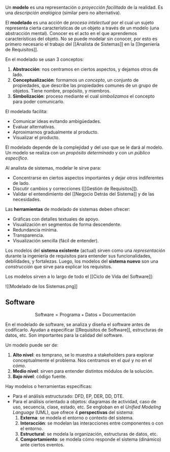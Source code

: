 Un **modelo** es una representación o _proyección facilitada_ de la realidad. Es una _descripción analógica_ (similar pero no alternativa).

El **modelado** es una acción de _proceso intelectual_ por el cual un sujeto representa cierta características de un objeto a través de un modelo (una abstracción mental). Conocer es el acto en el que aprendemos características del objeto. No se puede modelar sin conocer, por esto es primero necesario el trabajo del [[Analista de Sistemas]] en la [[Ingeniería de Requisitos]].

En el modelado se usan 3 conceptos:

1. **Abstracción**: nos centramos en ciertos aspectos, y dejamos otros de lado.
2. **Conceptualización**: formamos un _concepto_, un conjunto de propiedades, que describe las propiedades comunes de un grupo de objetos. Tiene nombre, propósito, y miembros.
3. **Simbolización**: proceso mediante el cual _simbolizamos_ el concepto para poder comunicarlo.

El modelado facilita:

- Comunicar ideas evitando ambigüedades.
- Evaluar alternativas.
- Aproximarnos gradualmente al producto.
- Visualizar el producto.

El modelado depende de la complejidad y del uso que se le dará al modelo. Un modelo se realiza con un _propósito determinado_ y con un _público específico_.

Al analista de sistemas, modelar le sirve para:

- Concentrarse en ciertos aspectos importantes y dejar otros indiferentes de lado.
- Discutir cambios y correcciones ([[Gestión de Requisitos]]).
- Validar el entendimiento del [[Negocio Detrás del Sistema]] y de las necesidades.

Las **herramientas** de modelado de sistemas deben ofrecer:

- Gráficas con detalles textuales de apoyo.
- Visualización en segmentos de forma descendente.
- Redundancia mínima.
- Transparencia.
- Visualización sencilla (fácil de entender).

Los modelos del **sistema existente** (actual) sirven como una _representación_ durante la ingeniería de requisitos para entender sus funcionalidades, debilidades, y fortalezas. Luego, los modelos del **sistema nuevo** son una _construcción_ que sirve para explicar los requisitos.

Los modelos sirven a lo largo de todo el [[Ciclo de Vida del Software]]:

![[Modelado de los Sistemas.png]]

## Software

$$\text{Software} = \text{Programa}+\text{Datos}+\text{Documentación}$$

En el modelado de software, se analiza y diseña el software antes de codificarlo. Ayudan a especificar [[Requisitos de Software]], estructuras de datos, etc. Son importantes para la calidad del software.

Un modelo puede ser de:

1. **Alto nivel**: es temprano, se lo muestra a stakeholders para explorar conceptualmente el problema. Nos centramos en el _qué_ y no en el _cómo_.
2. **Medio nivel**: sirven para entender distintos módulos de la solución.
3. **Bajo nivel**: código fuente.

Hay modelos o herramientas específicas:

- Para el análisis estructurado: DFD, EP, DER, DD, DTE.
- Para el análisis orientado a objetos: diagramas de actividad, caso de uso, secuencia, clase, estado, etc. Se engloban en el _Unified Modeling Language_ (UML), que ofrece 4 **perspectivas** del sistema:
  1.  **Externa**: se modela el entorno o contexto del sistema.
  2.  **Interacción**: se modelan las interacciones entre componentes o con el entorno.
  3.  **Estructural**: se modela la organización, estructuras de datos, etc.
  4.  **Comportamiento**: se modela cómo responde el sistema (dinámico) ante ciertos eventos.
